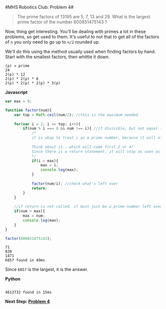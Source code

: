 #MHS Robotics Club: Problem 4#

>The prime factors of 13195 are 5, 7, 13 and 29.
>What is the largest prime factor of the number 600851475143 ?

Now, thing get interesting. You'll be dealing with primes a lot in these problems, so get used to them. It's useful to not that to get all of the factors of `n` you only need to go up to `n/2` rounded up.

We'll do this using the method usually used when finding factors by hand. Start with the smallest factors, then whittle it down.

```
(p) = prime
24
2(p) * 12
2(p) * 2(p) * 6
2(p) * 2(p) * 2(p) * 3(p)
```

**Javascript**
```javascript
var max = 0;

function factor(num){
	var top = Math.ceil(num/2); //this is the maximum needed
	
	for(var i = 2; i <= top; i++){
		if(num % i === 0 && num !== i){ //if divisible, but not equal (doesn't count as a factor)
			/*
			it is okay to treat i as a prime number, because it will always come across a prime factor before a non-prime one.
			
			Think about it...which will come first 2 or 4?
			Since there is a return statement, it will stop as soon as it finds a prime factor, then call itself again with what's left over
			*/
			if(i > max){
				max = i;
				console.log(max);
			}
			
			factor(num/i); //check what's left over
			return;
		}
	}
	
	//if return is not called, it must just be a prime number left over
	if(num > max){
		max = num;
		console.log(max);
	}
}

factor(600851475143);
```

```
71
839
1471
6857 found in 49ms
```

Since `6857` is the largest, it is the answer.

**Python**
```python

```

`4613732 found in 15ms`

**Next Step: [Problem 4](p4.md)</a>**
